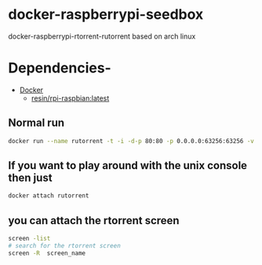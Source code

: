 docker-raspberrypi-seedbox
==========================

docker-raspberrypi-rtorrent-rutorrent based on arch linux

# Dependencies-
- [Docker](https://www.docker.com/)  
	- [resin/rpi-raspbian:latest](http://resin.io/blog/docker-on-raspberry-pi-in-4-simple-steps/)  

## Normal run 

```bash
docker run --name rutorrent -t -i -d-p 80:80 -p 0.0.0.0:63256:63256 -v `pwd`/mounted:/root/mounted rutorrent_image 
```

## If you want to play around with the unix console then just 
```bash
docker attach rutorrent
```

## you can attach the rtorrent screen

 ```bash
screen -list
# search for the rtorrent screen 
screen -R  screen_name
```




